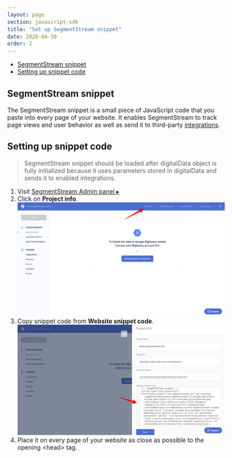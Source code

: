 ```yaml
---
layout: page
section: javascript-sdk
title: "Set up SegmentStream snippet"
date: 2020-04-30
order: 2
---
```

<ul class="page-navigation">
  <li><a href="#snippet">SegmentStream snippet</a></li>
  <li><a href="#setting-up">Setting up snippet code</a></li>
</ul>
<!---
This page should explain in few words what is snippet code, why it should be placed on every page after the digitalData object and how to find a snippet code.
-->

## <a name="snippet"></a> SegmentStream snippet
The SegmentStream snippet is a small piece of JavaScript code that you paste into every page of your website. It enables SegmentStream to track page views and user behavior as well as send it to third-party [integrations](integrations).

## <a name="setting-up"></a> Setting up snippet code
> SegmentStream snippet should be loaded after digitalData object is fully initialized because it uses parameters stored in digitalData and sends it to enabled integrations.

1. Visit [SegmentStream Admin panel  ▸](https://admin.segmentstream.com)
2. Click on **Project info**.
![](/img/snippet.1.png)
3. Copy snippet code from **Website snippet code**.
![](/img/snippet.2.png)
4. Place it on every page of your website as close as possible to the opening &lt;head&gt; tag.
